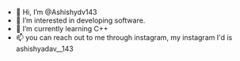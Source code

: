 - 👋 Hi, I’m @Ashishydv143
- 👀 I’m interested in developing software.
- 🌱 I’m currently learning C++
- 📫 you can reach out to me through instagram, my instagram I'd is ashishyadav__143

<!---
Ashishydv143/Ashishydv143 is a ✨ special ✨ repository because its `README.md` (this file) appears on your GitHub profile.
You can click the Preview link to take a look at your changes.
--->
